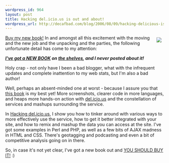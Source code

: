 ```yaml
--- 
wordpress_id: 964
layout: post
title: Hacking del.icio.us is out and about!
wordpress_url: http://decafbad.com/blog/2006/08/09/hacking-delicious-is-out-and-about
---
```

<a href="http://flickr.com/photos/deusx/197593569/"><img style="border: none; padding: 0.5em; float: right" src="http://static.flickr.com/60/197593569_afeccccfd9_m.jpg" /></a><a href="http://www.amazon.com/exec/obidos/ASIN/0470037857/0xdecafbad01-20/104-2713105-4524705?%5Fencoding=UTF8&camp=1789&link%5Fcode=xm2">Buy my new book!</a>  In and amongst all this excitement with the moving and the new job and the unpacking and the parties, the following unfortunate detail has come to my attention:

<b><i><a href="http://www.amazon.com/exec/obidos/ASIN/0470037857/0xdecafbad01-20/104-2713105-4524705?%5Fencoding=UTF8&camp=1789&link%5Fcode=xm2">I've got a NEW BOOK</a> on <a href="http://flickr.com/photos/deusx/197593569/in/photostream/">the shelves</a>, and I never posted about it!</i></b>

Holy crap - not only have I been a bad blogger, what with the infrequent updates and complete inattention to my web stats, but I'm also a bad author!

Well, perhaps an absent-minded one at worst - because I assure you that <a href="http://www.amazon.com/exec/obidos/ASIN/0470037857/0xdecafbad01-20/104-2713105-4524705?%5Fencoding=UTF8&camp=1789&link%5Fcode=xm2">this book</a> is my best yet!  More screenshots, clearer code in more languages, and heaps more hands-on action with <a href="http://del.icio.us">del.icio.us</a> and the constellation of services and mashups surrounding the service.  

In <a href="http://www.amazon.com/exec/obidos/ASIN/0470037857/0xdecafbad01-20/104-2713105-4524705?%5Fencoding=UTF8&camp=1789&link%5Fcode=xm2">Hacking del.icio.us</a>, I show you how to tinker around with various ways to more effectively use the service, how to get it better integrated with your site, and how to remix and mashup the data you can access at the site.  I've got some examples in Perl and PHP, as well as a few bits of AJAX madness in HTML and CSS.  There's geotagging and podcasting and even a bit of competitive analysis going on in there.

So, in case it's not yet clear, I've got a new book out and <a href="http://www.amazon.com/exec/obidos/ASIN/0470037857/0xdecafbad01-20/104-2713105-4524705?%5Fencoding=UTF8&camp=1789&link%5Fcode=xm2">YOU SHOULD BUY IT!</a>  :)
